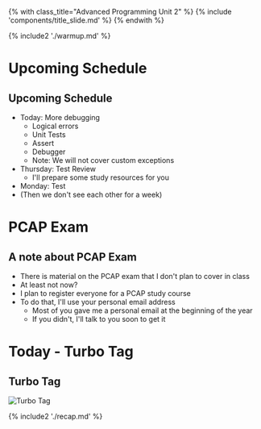 {% with class_title="Advanced Programming Unit 2" %}
{% include 'components/title_slide.md' %}
{% endwith %}

{% include2 './warmup.md' %}


# Upcoming Schedule


## Upcoming Schedule
- Today: More debugging
    - Logical errors
    - Unit Tests
    - Assert
    - Debugger
    - Note: We will not cover custom exceptions
- Thursday: Test Review
    - I'll prepare some study resources for you
- Monday: Test
- (Then we don't see each other for a week)

# PCAP Exam

## A note about PCAP Exam
- There is material on the PCAP exam that I don't plan to cover in class
- At least not now?
- I plan to register everyone for a PCAP study course
- To do that, I'll use your personal email address
    + Most of you gave me a personal email at the beginning of the year
    + If you didn't, I'll talk to you soon to get it


# Today - Turbo Tag

## Turbo Tag
![Turbo Tag](../../images/turbo_tag.png)







{% include2 './recap.md' %}

